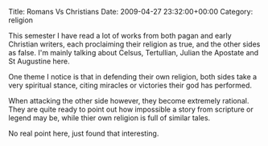 Title: Romans Vs Christians
Date: 2009-04-27 23:32:00+00:00
Category: religion

This semester I have read a lot of works from both pagan and early Christian
writers, each proclaiming their religion as true, and the other sides as
false. I'm mainly talking about Celsus, Tertullian, Julian the Apostate and St
Augustine here.

  
  
  
One theme I notice is that in defending their own religion, both sides take a
very spiritual stance, citing miracles or victories their god has performed.

  
  
  
When attacking the other side however, they become extremely rational. They
are quite ready to point out how impossible a story from scripture or legend
may be, while thier own religion is full of similar tales.

  
  
  
No real point here, just found that interesting.

